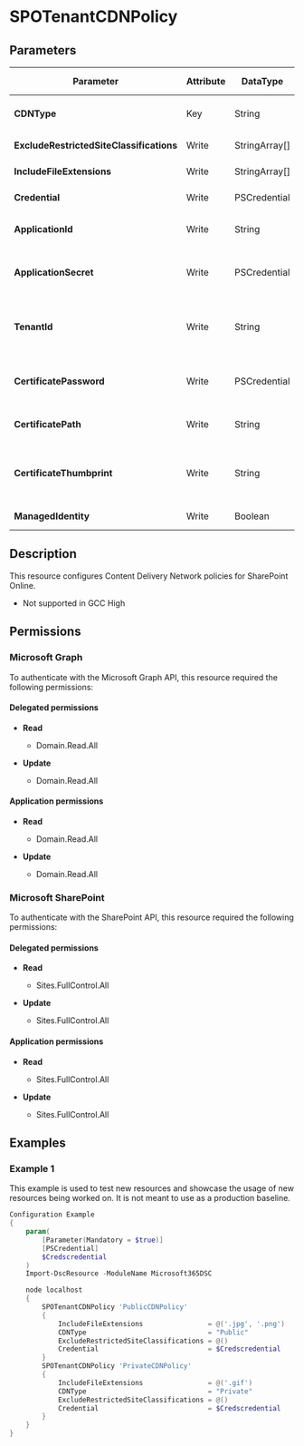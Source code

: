 ﻿# SPOTenantCDNPolicy

## Parameters

| Parameter | Attribute | DataType | Description | Allowed Values |
| --- | --- | --- | --- | --- |
| **CDNType** | Key | String | Type of Content Delivery Network. Can be 'Private' or 'Public'. | `Private`, `Public` |
| **ExcludeRestrictedSiteClassifications** | Write | StringArray[] | List of site classifications to exclude. | |
| **IncludeFileExtensions** | Write | StringArray[] | List of file extensions to include in the Policy. | |
| **Credential** | Write | PSCredential | Credentials of the Office365 Tenant Admin. | |
| **ApplicationId** | Write | String | Id of the Azure Active Directory application to authenticate with. | |
| **ApplicationSecret** | Write | PSCredential | Secret of the Azure Active Directory application to authenticate with. | |
| **TenantId** | Write | String | Name of the Azure Active Directory tenant used for authentication. Format contoso.onmicrosoft.com | |
| **CertificatePassword** | Write | PSCredential | Username can be made up to anything but password will be used for certificatePassword | |
| **CertificatePath** | Write | String | Path to certificate used in service principal usually a PFX file. | |
| **CertificateThumbprint** | Write | String | Thumbprint of the Azure Active Directory application's authentication certificate to use for authentication. | |
| **ManagedIdentity** | Write | Boolean | Managed ID being used for authentication. | |

## Description

This resource configures Content Delivery Network policies
for SharePoint Online.

* Not supported in GCC High

## Permissions

### Microsoft Graph

To authenticate with the Microsoft Graph API, this resource required the following permissions:

#### Delegated permissions

- **Read**

    - Domain.Read.All

- **Update**

    - Domain.Read.All

#### Application permissions

- **Read**

    - Domain.Read.All

- **Update**

    - Domain.Read.All

### Microsoft SharePoint

To authenticate with the SharePoint API, this resource required the following permissions:

#### Delegated permissions

- **Read**

    - Sites.FullControl.All

- **Update**

    - Sites.FullControl.All

#### Application permissions

- **Read**

    - Sites.FullControl.All

- **Update**

    - Sites.FullControl.All

## Examples

### Example 1

This example is used to test new resources and showcase the usage of new resources being worked on.
It is not meant to use as a production baseline.

```powershell
Configuration Example
{
    param(
        [Parameter(Mandatory = $true)]
        [PSCredential]
        $Credscredential
    )
    Import-DscResource -ModuleName Microsoft365DSC

    node localhost
    {
        SPOTenantCDNPolicy 'PublicCDNPolicy'
        {
            IncludeFileExtensions                = @('.jpg', '.png')
            CDNType                              = "Public"
            ExcludeRestrictedSiteClassifications = @()
            Credential                           = $Credscredential
        }
        SPOTenantCDNPolicy 'PrivateCDNPolicy'
        {
            IncludeFileExtensions                = @('.gif')
            CDNType                              = "Private"
            ExcludeRestrictedSiteClassifications = @()
            Credential                           = $Credscredential
        }
    }
}
```

